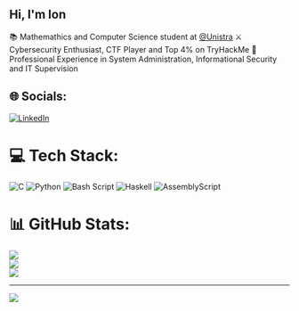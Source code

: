 ## Hi, I'm Ion

📚 Mathemathics and Computer Science student at [@Unistra](https://www.unistra.fr)
⚔️ Cybersecurity Enthusiast, CTF Player and Top 4% on TryHackMe 
🔭 Professional Experience in System Administration, Informational Security and IT Supervision 




## 🌐 Socials:
[![LinkedIn](https://img.shields.io/badge/LinkedIn-%230077B5.svg?logo=linkedin&logoColor=white)](https://linkedin.com/in/https://www.linkedin.com/in/iveverita/) 

# 💻 Tech Stack:
![C](https://img.shields.io/badge/c-%2300599C.svg?style=for-the-badge&logo=c&logoColor=white) ![Python](https://img.shields.io/badge/python-3670A0?style=for-the-badge&logo=python&logoColor=ffdd54) ![Bash Script](https://img.shields.io/badge/bash_script-%23121011.svg?style=for-the-badge&logo=gnu-bash&logoColor=white) ![Haskell](https://img.shields.io/badge/Haskell-5e5086?style=for-the-badge&logo=haskell&logoColor=white) ![AssemblyScript](https://img.shields.io/badge/assembly%20script-%23000000.svg?style=for-the-badge&logo=assemblyscript&logoColor=white)
# 📊 GitHub Stats:
![](https://github-readme-stats.vercel.app/api?username=iveverita&theme=algolia&hide_border=true&include_all_commits=false&count_private=false)<br/>
![](https://nirzak-streak-stats.vercel.app/?user=iveverita&theme=algolia&hide_border=true)<br/>
![](https://github-readme-stats.vercel.app/api/top-langs/?username=iveverita&theme=algolia&hide_border=true&include_all_commits=false&count_private=false&layout=compact)

---
[![](https://visitcount.itsvg.in/api?id=iveverita&icon=3&color=1)](https://visitcount.itsvg.in)


